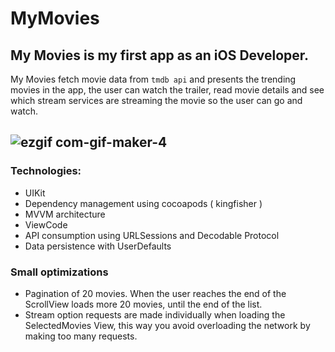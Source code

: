 # MyMovies

My Movies is my first app as an iOS Developer. 
---
My Movies fetch movie data from `tmdb api` and presents the trending movies in the app, the user can watch the trailer, read movie details and see which stream services are streaming the movie so the user can go and watch.

![ezgif com-gif-maker-4](https://user-images.githubusercontent.com/3867413/177428443-d8a51c4f-8b14-4bc9-bc4e-5cd39a2f9a07.gif)
---
### Technologies:
- UIKit
- Dependency management using cocoapods ( kingfisher )
- MVVM architecture
- ViewCode
- API consumption using URLSessions and Decodable Protocol
- Data persistence with UserDefaults

### Small optimizations
- Pagination of 20 movies. When the user reaches the end of the ScrollView loads more 20 movies, until the end of the list.
- Stream option requests are made individually when loading the SelectedMovies View, this way you avoid overloading the network by making too many requests.
